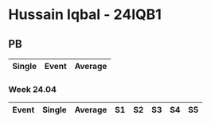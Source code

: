 # Hussain Iqbal - 24IQB1

## PB
|Single|Event|Average|
|----|----|----|
### Week 24.04
|Event|Single|Average|S1|S2|S3|S4|S5|
|-----|-------|------|--|--|--|--|--|
